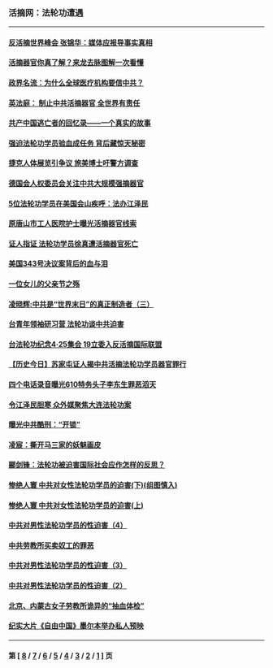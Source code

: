 ### 活摘网：法轮功遭遇
---
#### [反活摘世界峰会 张锦华：媒体应报导事实真相](../../pages/nf5881/n13278502.md?12070430) 
#### [活摘器官你真了解？来龙去脉图解一次看懂](../../pages/nf5881/n13013820.md?12070430) 
#### [政界名流：为什么全球医疗机构要信中共？](../../pages/nf5881/n11945479.md?12070430) 
#### [英法庭： 制止中共活摘器官 全世界有责任](../../pages/nf5881/n11330691.md?12070430) 
#### [共产中国逃亡者的回忆录——一个真实的故事](../../pages/nf5881/n10918649.md?12070430) 
#### [强迫法轮功学员验血成任务 背后藏惊天秘密](../../pages/nf5881/n4252384.md?12070430) 
#### [捷克人体展览引争议 旅美博士吁警方调查](../../pages/nf5881/n9429187.md?12070430) 
#### [德国会人权委员会关注中共大规模强摘器官](../../pages/nf5881/n8418950.md?12070430) 
#### [5位法轮功学员在美国会山疾呼：法办江泽民](../../pages/nf5881/n8101519.md?12070430) 
#### [原唐山市工人医院护士曝光活摘器官线索](../../pages/nf5881/n8076384.md?12070430) 
#### [证人指证 法轮功学员徐真遭活摘器官死亡](../../pages/nf5881/n8042467.md?12070430) 
#### [美国343号决议案背后的血与泪](../../pages/nf5881/n8020684.md?12070430) 
#### [一位女儿的父亲节之殇](../../pages/nf5881/n8014122.md?12070430) 
#### [凌晓辉:中共是“世界末日”的真正制造者（三）](../../pages/nf5881/n4210333.md?12070430) 
#### [台青年领袖研习营 法轮功谈中共迫害](../../pages/nf5881/n4141857.md?12070430) 
#### [台法轮功纪念4‧25集会 19立委入反活摘国际联盟](../../pages/nf5881/n4141821.md?12070430) 
#### [【历史今日】苏家屯证人揭中共活摘法轮功学员器官罪行](../../pages/nf5881/n4135912.md?12070430) 
#### [四个电话录音曝光610特务头子李东生罪恶滔天](../../pages/nf5881/n4040060.md?12070430) 
#### [令江泽民胆寒 众外媒聚焦大连法轮功案](../../pages/nf5881/n3932671.md?12070430) 
#### [曝光中共酷刑：“开锁”](../../pages/nf5881/n3889373.md?12070430) 
#### [凌宸：撕开马三家的妖魅画皮](../../pages/nf5881/n3849369.md?12070430) 
#### [郦剑锋：法轮功被迫害国际社会应作怎样的反思？](../../pages/nf5881/n3824560.md?12070430) 
#### [惨绝人寰 中共对女性法轮功学员的迫害(下)(组图慎入)](../../pages/nf5881/n3816285.md?12070430) 
#### [惨绝人寰 中共对女性法轮功学员的迫害(上)](../../pages/nf5881/n3815374.md?12070430) 
#### [中共对男性法轮功学员的性迫害（4）](../../pages/nf5881/n3769144.md?12070430) 
#### [中共劳教所买卖奴工的罪恶](../../pages/nf5881/n3769378.md?12070430) 
#### [中共对男性法轮功学员的性迫害（3）](../../pages/nf5881/n3768231.md?12070430) 
#### [中共对男性法轮功学员的性迫害（2）](../../pages/nf5881/n3767211.md?12070430) 
#### [北京、内蒙古女子劳教所诡异的“抽血体检”](../../pages/nf5881/n3753158.md?12070430) 
#### [纪实大片《自由中国》墨尔本举办私人预映](../../pages/nf5881/n3743337.md?12070430) 

---
#### 第 [ [8](./8.md?12070430) / [7](./7.md?12070430) / [6](./6.md?12070430) / [5](./5.md?12070430) / [4](./4.md?12070430) / [3](./3.md?12070430) / [2](./2.md?12070430) / [1](./1.md?12070430) ] 页

